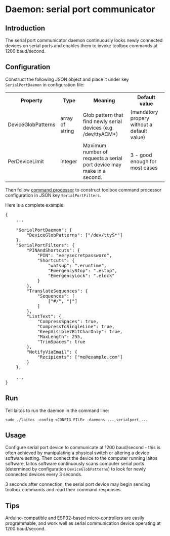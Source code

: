 # Daemon: serial port communicator

## Introduction
The serial port communicator daemon continuously looks newly connected devices on serial ports and enables them to invoke toolbox commands at 1200 baud/second.

## Configuration
Construct the following JSON object and place it under key `SerialPortDaemon` in configuration file:
<table>
<tr>
    <th>Property</th>
    <th>Type</th>
    <th>Meaning</th>
    <th>Default value</th>
</tr>
<tr>
    <td>DeviceGlobPatterns</td>
    <td>array of string</td>
    <td>Glob pattern that find newly serial devices (e.g. /dev/ttyACM*)</td>
    <td>(mandatory propery without a default value)</td>
</tr>
<tr>
    <td>PerDeviceLimit</td>
    <td>integer</td>
    <td>Maximum number of requests a serial port device may make in a second.</td>
    <td>3 - good enough for most cases</td>
</tr>
</table>

Then follow [command processor](https://github.com/HouzuoGuo/laitos/wiki/Command-processor) to construct toolbox command processor configuration in JSON key `SerialPortFilters`.

Here is a complete example:

<pre>
{
    ...

    "SerialPortDaemon": {
        "DeviceGlobPatterns": ["/dev/ttyS*"]
    },
    "SerialPortFilters": {
        "PINAndShortcuts": {
            "PIN": "verysecretpassword",
            "Shortcuts": {
                "watsup": ".eruntime",
                "EmergencyStop": ".estop",
                "EmergencyLock": ".elock"
            }
        },
        "TranslateSequences": {
            "Sequences": [
                ["#/", "|"]
            ]
        },
        "LintText": {
            "CompressSpaces": true,
            "CompressToSingleLine": true,
            "KeepVisible7BitCharOnly": true,
            "MaxLength": 255,
            "TrimSpaces": true
        },
        "NotifyViaEmail": {
            "Recipients": ["me@example.com"]
        }
    },

    ...
}
</pre>

## Run
Tell laitos to run the daemon in the command line:

    sudo ./laitos -config <CONFIG FILE> -daemons ...,serialport,...

## Usage
Configure serial port device to communicate at 1200 baud/second - this is often achieved by manipulating a physical switch or altering a device software setting.
Then connect the device to the computer running laitos software, laitos software continuously scans computer serial ports (determined by configuration `DeviceGlobPatterns`)
to look for newly connected devices every 3 seconds.

3 seconds after connection, the serial port device may begin sending toolbox commands and read their command responses.

## Tips
Arduino-compatible and ESP32-based micro-controllers are easily programmable, and work well as serial communication device operating at 1200 baud/second.
